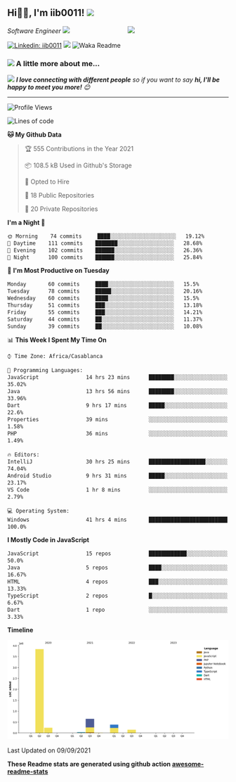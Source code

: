 <h2>Hi🙏🏻, I'm iib0011! <img src="https://media.giphy.com/media/12oufCB0MyZ1Go/giphy.gif" width="50"></h2>
<img align='right' src="https://media.giphy.com/media/XH5DBrjjjWUIBCQ13b/giphy.gif" width="230">
<p><em>Software Engineer <img src="https://media.giphy.com/media/WUlplcMpOCEmTGBtBW/giphy.gif" width="30"> 
</em></p>


[![Linkedin: iib0011](https://img.shields.io/badge/-iib0011-blue?style=flat-square&logo=Linkedin&logoColor=white&link=https://www.linkedin.com/in/iib0011/)](https://www.linkedin.com/in/iib0011/)
![](https://visitor-badge.glitch.me/badge?page_id=iib0011)
![Waka Readme](https://github.com/iib0011/iib0011/workflows/Waka%20Readme/badge.svg)


### <img src="https://media.giphy.com/media/VgCDAzcKvsR6OM0uWg/giphy.gif" width="50"> A little more about me...  


<img src="https://media.giphy.com/media/LnQjpWaON8nhr21vNW/giphy.gif" width="60"> <em><b>I love connecting with different people</b> so if you want to say <b>hi, I'll be happy to meet you more!</b> 😊</em>

---
<!--START_SECTION:waka-->
![Profile Views](http://img.shields.io/badge/Profile%20Views-2-blue)

![Lines of code](https://img.shields.io/badge/From%20Hello%20World%20I%27ve%20Written-2.4%20million%20lines%20of%20code-blue)

**🐱 My Github Data** 

> 🏆 555 Contributions in the Year 2021
 > 
> 📦 108.5 kB Used in Github's Storage 
 > 
> 💼 Opted to Hire
 > 
> 📜 18 Public Repositories 
 > 
> 🔑 20 Private Repositories  
 > 
**I'm a Night 🦉** 

```text
🌞 Morning    74 commits     ████░░░░░░░░░░░░░░░░░░░░░   19.12% 
🌆 Daytime    111 commits    ███████░░░░░░░░░░░░░░░░░░   28.68% 
🌃 Evening    102 commits    ██████░░░░░░░░░░░░░░░░░░░   26.36% 
🌙 Night      100 commits    ██████░░░░░░░░░░░░░░░░░░░   25.84%

```
📅 **I'm Most Productive on Tuesday** 

```text
Monday       60 commits     ████░░░░░░░░░░░░░░░░░░░░░   15.5% 
Tuesday      78 commits     █████░░░░░░░░░░░░░░░░░░░░   20.16% 
Wednesday    60 commits     ████░░░░░░░░░░░░░░░░░░░░░   15.5% 
Thursday     51 commits     ███░░░░░░░░░░░░░░░░░░░░░░   13.18% 
Friday       55 commits     ███░░░░░░░░░░░░░░░░░░░░░░   14.21% 
Saturday     44 commits     ██░░░░░░░░░░░░░░░░░░░░░░░   11.37% 
Sunday       39 commits     ██░░░░░░░░░░░░░░░░░░░░░░░   10.08%

```


📊 **This Week I Spent My Time On** 

```text
⌚︎ Time Zone: Africa/Casablanca

💬 Programming Languages: 
JavaScript               14 hrs 23 mins      ████████░░░░░░░░░░░░░░░░░   35.02% 
Java                     13 hrs 56 mins      ████████░░░░░░░░░░░░░░░░░   33.96% 
Dart                     9 hrs 17 mins       █████░░░░░░░░░░░░░░░░░░░░   22.6% 
Properties               39 mins             ░░░░░░░░░░░░░░░░░░░░░░░░░   1.58% 
PHP                      36 mins             ░░░░░░░░░░░░░░░░░░░░░░░░░   1.49%

🔥 Editors: 
IntelliJ                 30 hrs 25 mins      ██████████████████░░░░░░░   74.04% 
Android Studio           9 hrs 31 mins       █████░░░░░░░░░░░░░░░░░░░░   23.17% 
VS Code                  1 hr 8 mins         ░░░░░░░░░░░░░░░░░░░░░░░░░   2.79%

💻 Operating System: 
Windows                  41 hrs 4 mins       █████████████████████████   100.0%

```

**I Mostly Code in JavaScript** 

```text
JavaScript               15 repos            ████████████░░░░░░░░░░░░░   50.0% 
Java                     5 repos             ████░░░░░░░░░░░░░░░░░░░░░   16.67% 
HTML                     4 repos             ███░░░░░░░░░░░░░░░░░░░░░░   13.33% 
TypeScript               2 repos             █░░░░░░░░░░░░░░░░░░░░░░░░   6.67% 
Dart                     1 repo              ░░░░░░░░░░░░░░░░░░░░░░░░░   3.33%

```


**Timeline**

![Chart not found](https://raw.githubusercontent.com/iib0011/iib0011/master/charts/bar_graph.png) 


 Last Updated on 09/09/2021
<!--END_SECTION:waka-->

**These Readme stats are generated using github action [awesome-readme-stats](https://github.com/iib0011/waka-readme-stats)**
